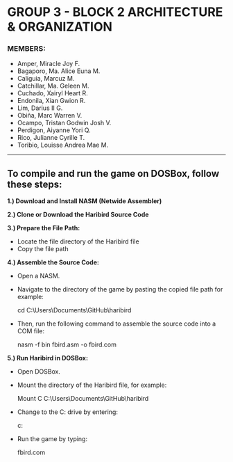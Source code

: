 # GROUP 3 - BLOCK 2 ARCHITECTURE & ORGANIZATION

### MEMBERS: 
- Amper, Miracle Joy F.
- Bagaporo, Ma. Alice Euna M.
- Caliguia, Marcuz M.
- Catchillar, Ma. Geleen M.
- Cuchado, Xairyl Heart R.
- Endonila, Xian Gwion R.
- Lim, Darius II G.
- Obiña, Marc Warren V.
- Ocampo, Tristan Godwin Josh V.
- Perdigon, Aiyanne Yori Q.
- Rico, Julianne Cyrille T.
- Toribio, Louisse Andrea Mae M.

----------------------------------------------------------------------
## To compile and run the game on DOSBox, follow these steps: 

**1.) Download and Install NASM (Netwide Assembler)**

**2.) Clone or Download the Haribird Source Code**

**3.) Prepare the File Path:**
- Locate the file directory of the Haribird file
- Copy the file path

**4.) Assemble the Source Code:**
- Open a NASM. 
- Navigate to the directory of the game by pasting the copied file path for example:

    cd C:\Users\Documents\GitHub\haribird

- Then, run the following command to assemble the source code into a COM file:

    nasm -f bin fbird.asm -o fbird.com

**5.) Run Haribird in DOSBox:**
- Open DOSBox.
- Mount the directory of the Haribird file, for example:
    
    Mount C C:\Users\Documents\GitHub\haribird

- Change to the C: drive by entering:

    c:

- Run the game by typing:

    fbird.com
